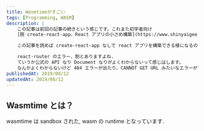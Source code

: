 ```yaml
---
title: Wasmtimeがすごい
tags: [Programming, WASM]
description: |
    この記事は前回の記事の続きという感じです。これまた初学者向け
    [脱 create-react-app、React アプリの小さめ構築](https://www.shinyaigeek.com/p/22)

    この記事を読めば create-react-app なしで react アプリを構築できる様になるのですが、その続きとしてこの記事では react-router について扱おうと思います(開発していて思いの外どぶったので)

    react-router のエラー、割とありますよね.
    ていうか公式の API なり Document なりがよくわからないって感じはします。
    なんかよくわからないけど 404 エラーが出たり、CANNOT GET URL みたいなエラーが出たり、僕もこれでどぶって、いい感じの日本語記事が見つからなかったのもあってじゃあ紹介しておこうかなという感じです。
publishedAt: 2019/08/12
updatedAt: 2019/08/12
---
```


## Wasmtime とは？

wasmtime は sandbox された, wasm の runtime となっています.
